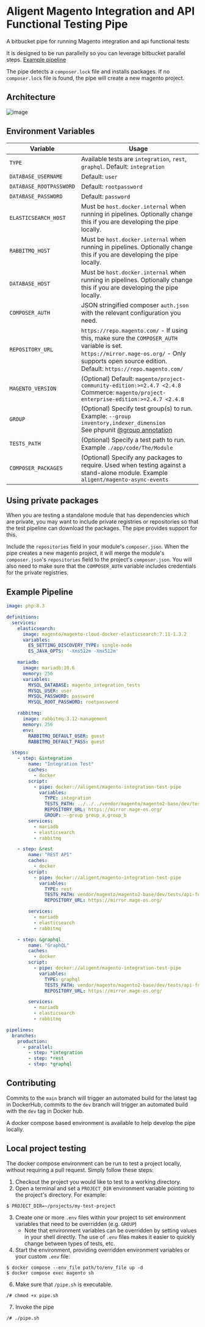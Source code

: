 # Aligent Magento Integration and API Functional Testing Pipe

A bitbucket pipe for running Magento integration and api functional tests

It is designed to be run parallelly so you can leverage bitbucket parallel steps. [Example pipeline](#example-pipeline)

The pipe detects a `composer.lock` file and installs packages. If no `composer.lock` file is found, the pipe will create
a new magento project.

## Architecture
![image](https://user-images.githubusercontent.com/40108018/213162548-349aeb6a-fb87-4146-b903-ec30afcb32f5.png)


## Environment Variables

| Variable                | Usage                                                                                                                                                                                                          |
|-------------------------|----------------------------------------------------------------------------------------------------------------------------------------------------------------------------------------------------------------|
| `TYPE`                  | Available tests are `integration`, `rest`, `graphql`. Default: `integration`                                                                                                                                   |
| `DATABASE_USERNAME`     | Default: `user`                                                                                                                                                                                                |
| `DATABASE_ROOTPASSWORD` | Default: `rootpassword`                                                                                                                                                                                        |
| `DATABASE_PASSWORD`     | Default: `password`                                                                                                                                                                                            |
| `ELASTICSEARCH_HOST`    | Must be `host.docker.internal` when running in pipelines. Optionally change this if you are developing the pipe locally.                                                                                       |
| `RABBITMQ_HOST`         | Must be `host.docker.internal` when running in pipelines. Optionally change this if you are developing the pipe locally.                                                                                       |
| `DATABASE_HOST`         | Must be `host.docker.internal` when running in pipelines. Optionally change this if you are developing the pipe locally.                                                                                       |
| `COMPOSER_AUTH`         | JSON stringified composer `auth.json` with the relevant configuration you need.                                                                                                                                |
| `REPOSITORY_URL`        | `https://repo.magento.com/` - If using this, make sure the `COMPOSER_AUTH` variable is set. <br>  `https://mirror.mage-os.org/` - Only supports open source edition. <br> Default: `https://repo.magento.com/` |
| `MAGENTO_VERSION`       | (Optional) Default: `magento/project-community-edition:>=2.4.7 <2.4.8` <br> Commerce: `magento/project-enterprise-edition:>=2.4.7 <2.4.8`                                                                      |
| `GROUP`                 | (Optional) Specify test group(s) to run. Example: `--group inventory,indexer_dimension` <br> See phpunit [@group annotation](https://phpunit.readthedocs.io/en/9.5/annotations.html#group)                     |
| `TESTS_PATH`            | (Optional) Specify a test path to run. Example `./app/code/The/Module`                                                                                                                                         |
| `COMPOSER_PACKAGES`     | (Optional) Specify any packages to require. Used when testing against a stand-alone module. Example `aligent/magento-async-events`                                                                             |

## Using private packages
When you are testing a standalone module that has dependencies which are private, you may want to include private
registries or repositories so that the test pipeline can download the packages. The pipe provides support for this.

Include the `repositories` field in your module's `composer.json`. When the pipe creates a new magento project, it will
merge the module's `composer.json`'s `repositories`  field to the project's `composer.json`. You will also need
to make sure that the `COMPOSER_AUTH` variable includes credentials for the private registries.

## Example Pipeline
```yml
image: php:8.3

definitions:
  services:
    elasticsearch:
      image: magento/magento-cloud-docker-elasticsearch:7.11-1.3.2
      variables:
        ES_SETTING_DISCOVERY_TYPE: single-node
        ES_JAVA_OPTS: '-Xms512m -Xmx512m'

    mariadb:
      image: mariadb:10.6
      memory: 256
      variables:
        MYSQL_DATABASE: magento_integration_tests
        MYSQL_USER: user
        MYSQL_PASSWORD: password
        MYSQL_ROOT_PASSWORD: rootpassword

    rabbitmq:
      image: rabbitmq:3.12-management
      memory: 256
      env:
        RABBITMQ_DEFAULT_USER: guest
        RABBITMQ_DEFAULT_PASS: guest

  steps:
    - step: &integration
        name: "Integration Test"
        caches:
          - docker
        script:
          - pipe: docker://aligent/magento-integration-test-pipe
            variables:
              TYPE: integration
              TESTS_PATH: ../../../vendor/magento/magento2-base/dev/tests/integration/testsuite/Magento/Framework/MessageQueue/TopologyTest.php
              REPOSITORY_URL: https://mirror.mage-os.org/
              GROUP: --group group_a,group_b
        services:
          - mariadb
          - elasticsearch
          - rabbitmq

    - step: &rest
        name: "REST API"
        caches:
          - docker
        script:
          - pipe: docker://aligent/magento-integration-test-pipe
            variables:
              TYPE: rest
              TESTS_PATH: vendor/magento/magento2-base/dev/tests/api-functional/testsuite/Magento/Directory/Api/CurrencyInformationAcquirerTest.php
              REPOSITORY_URL: https://mirror.mage-os.org/

        services:
          - mariadb
          - elasticsearch
          - rabbitmq

    - step: &graphql
        name: "GraphQL"
        caches:
          - docker
        script:
          - pipe: docker://aligent/magento-integration-test-pipe
            variables:
              TYPE: graphql
              TESTS_PATH: vendor/magento/magento2-base/dev/tests/api-functional/testsuite/Magento/GraphQl/Directory/CurrencyTest.php
              REPOSITORY_URL: https://mirror.mage-os.org/

        services:
          - mariadb
          - elasticsearch
          - rabbitmq

pipelines:
  branches:
    production:
      - parallel:
        - step: *integration
        - step: *rest
        - step: *graphql
```

## Contributing

Commits to the `main` branch will trigger an automated build for the latest tag in DockerHub, commits to the `dev`
branch will trigger an automated build with the `dev` tag in Docker hub.

A docker compose based environment is available to help develop the pipe locally.

## Local project testing

The docker compose environment can be run to test a project locally, without requiring a pull request. Simply follow these steps:

1. Checkout the project you would like to test to a working directory.
2. Open a terminal and set a `PROJECT_DIR` environment variable pointing to the project's directory. For example:

```shell
$ PROJECT_DIR=~/projects/my-test-project
```
3. Create one or more `.env` files within your project to set environment variables that need to be overridden (e.g. `GROUP`)
   *  Note that environment variables can be overridden by setting values in your shell directly. The use of `.env` files makes it easier to quickly change between types of tests, etc.
4. Start the environment, providing overridden environment variables or your custom `.env` file:

```shell
$ docker compose --env_file path/to/env_file up -d
$ docker compose exec magento sh
```

6. Make sure that `/pipe.sh` is executable.

```shell
/# chmod +x pipe.sh
```

7. Invoke the pipe

```shell
/# ./pipe.sh
```
